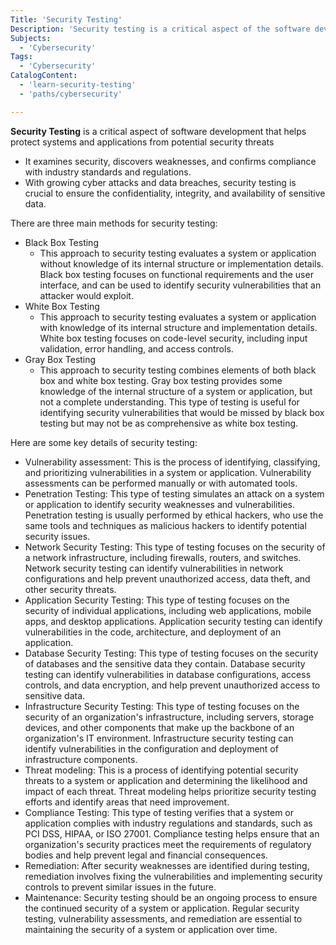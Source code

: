 ```yaml
---
Title: 'Security Testing'
Description: 'Security testing is a critical aspect of the software development life cycle that helps protect systems and applications from potential security threats.'
Subjects:
  - 'Cybersecurity'
Tags:
  - 'Cybersecurity'
CatalogContent:
  - 'learn-security-testing'
  - 'paths/cybersecurity'

---
```



**Security Testing** is a critical aspect of software development that helps protect systems and applications from potential security threats
  - It examines security, discovers weaknesses, and confirms compliance with industry standards and regulations.
  - With growing cyber attacks and data breaches, security testing is crucial to ensure the confidentiality, integrity, and availability of sensitive data.


There are three main methods for security testing:
  - Black Box Testing
    - This approach to security testing evaluates a system or application without knowledge of its internal structure or implementation details. Black box testing focuses on functional requirements and the user interface, and can be used to identify security vulnerabilities that an attacker would exploit.
  - White Box Testing
    - This approach to security testing evaluates a system or application with knowledge of its internal structure and implementation details. White box testing focuses on code-level security, including input validation, error handling, and access controls.
  - Gray Box Testing
    - This approach to security testing combines elements of both black box and white box testing. Gray box testing provides some knowledge of the internal structure of a system or application, but not a complete understanding. This type of testing is useful for identifying security vulnerabilities that would be missed by black box testing but may not be as comprehensive as white box testing.

Here are some key details of security testing:

  - Vulnerability assessment: This is the process of identifying, classifying, and prioritizing vulnerabilities in a system or application. Vulnerability assessments can be performed manually or with automated tools.
  - Penetration Testing: This type of testing simulates an attack on a system or application to identify security weaknesses and vulnerabilities. Penetration testing is usually performed by ethical hackers, who use the same tools and techniques as malicious hackers to identify potential security issues.
  - Network Security Testing: This type of testing focuses on the security of a network infrastructure, including firewalls, routers, and switches. Network security testing can identify vulnerabilities in network configurations and help prevent unauthorized access, data theft, and other security threats.
  - Application Security Testing: This type of testing focuses on the security of individual applications, including web applications, mobile apps, and desktop applications. Application security testing can identify vulnerabilities in the code, architecture, and deployment of an application.
  - Database Security Testing: This type of testing focuses on the security of databases and the sensitive data they contain. Database security testing can identify vulnerabilities in database configurations, access controls, and data encryption, and help prevent unauthorized access to sensitive data.
  - Infrastructure Security Testing: This type of testing focuses on the security of an organization's infrastructure, including servers, storage devices, and other components that make up the backbone of an organization's IT environment. Infrastructure security testing can identify vulnerabilities in the configuration and deployment of infrastructure components.
  - Threat modeling: This is a process of identifying potential security threats to a system or application and determining the likelihood and impact of each threat. Threat modeling helps prioritize security testing efforts and identify areas that need improvement.
  - Compliance Testing: This type of testing verifies that a system or application complies with industry regulations and standards, such as PCI DSS, HIPAA, or ISO 27001. Compliance testing helps ensure that an organization's security practices meet the requirements of regulatory bodies and help prevent legal and financial consequences.
  - Remediation: After security weaknesses are identified during testing, remediation involves fixing the vulnerabilities and implementing security controls to prevent similar issues in the future.
  - Maintenance: Security testing should be an ongoing process to ensure the continued security of a system or application. Regular security testing, vulnerability assessments, and remediation are essential to maintaining the security of a system or application over time.
